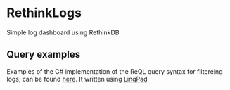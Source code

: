 # RethinkLogs
Simple log dashboard using RethinkDB

## Query examples
Examples of the C# implementation of the ReQL query syntax for filtereing logs, can be found [here](query-samples). It written using [LinqPad](https://www.linqpad.net/)
